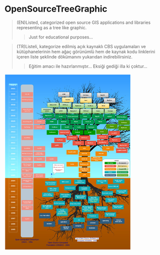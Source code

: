 # OpenSourceTreeGraphic
>(EN)Listed, categorized open source GIS applications and libraries representing as a tree like graphic. 
>>Just for educational purposes...

>(TR)Listeli, kategorize edilmiş açık kaynaklı CBS uygulamaları ve kütüphanelerinin hem ağaç görünümlü hem de kaynak kodu linklerini içeren liste şeklinde dökümanını yukarıdan indirebilirsiniz.
>>Eğitim amacı ile hazırlanmıştır... Eksiği gediği illa ki çoktur...

![alt text](https://github.com/muratkendir/OpenSourceTreeGraphic/blob/main/open_source_tree_of_gis_v2_thumbnail.jpg)
